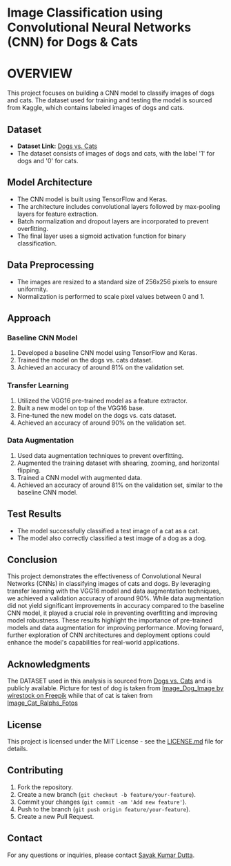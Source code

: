 # Image Classification using Convolutional Neural Networks (CNN) for Dogs & Cats

# OVERVIEW
This project focuses on building a CNN model to classify images of dogs and cats. The dataset used for training and testing the model is sourced from Kaggle, which contains labeled images of dogs and cats.

## Dataset
- **Dataset Link:** [Dogs vs. Cats](https://www.kaggle.com/datasets/salader/dogs-vs-cats)
- The dataset consists of images of dogs and cats, with the label '1' for dogs and '0' for cats.

## Model Architecture
- The CNN model is built using TensorFlow and Keras.
- The architecture includes convolutional layers followed by max-pooling layers for feature extraction.
- Batch normalization and dropout layers are incorporated to prevent overfitting.
- The final layer uses a sigmoid activation function for binary classification.

## Data Preprocessing
- The images are resized to a standard size of 256x256 pixels to ensure uniformity.
- Normalization is performed to scale pixel values between 0 and 1.

## Approach
### Baseline CNN Model
1. Developed a baseline CNN model using TensorFlow and Keras.
2. Trained the model on the dogs vs. cats dataset.
3. Achieved an accuracy of around 81% on the validation set.

### Transfer Learning
1. Utilized the VGG16 pre-trained model as a feature extractor.
2. Built a new model on top of the VGG16 base.
3. Fine-tuned the new model on the dogs vs. cats dataset.
4. Achieved an accuracy of around 90% on the validation set.

### Data Augmentation
1. Used data augmentation techniques to prevent overfitting.
2. Augmented the training dataset with shearing, zooming, and horizontal flipping.
3. Trained a CNN model with augmented data.
4. Achieved an accuracy of around 81% on the validation set, similar to the baseline CNN model.

## Test Results
- The model successfully classified a test image of a cat as a cat.
- The model also correctly classified a test image of a dog as a dog.

## Conclusion
This project demonstrates the effectiveness of Convolutional Neural Networks (CNNs) in classifying images of cats and dogs.
By leveraging transfer learning with the VGG16 model and data augmentation techniques, we achieved a validation accuracy of around 90%. While data augmentation did not yield significant improvements in accuracy compared to the baseline CNN model,
it played a crucial role in preventing overfitting and improving model robustness.
These results highlight the importance of pre-trained models and data augmentation for improving performance. Moving forward, further exploration of CNN architectures and deployment options could enhance the model's capabilities for real-world applications.


## Acknowledgments
The DATASET used in this analysis is sourced from [Dogs vs. Cats](https://www.kaggle.com/datasets/salader/dogs-vs-cats) and is publicly available.
Picture for test of dog is taken from [Image_Dog_Image by wirestock on Freepik]("https://www.freepik.com/free-photo/selective-focus-shot-adorable-golden-retriever-outdoors_17245779.htm#fromView=search&page=1&position=18&uuid=c7ae58bb-2949-4210-b54f-b229520c6422") 
while that of cat is taken from [Image_Cat_Ralphs_Fotos](https://pixabay.com/photos/cat-kitten-feline-whiskers-pet-8121892/)

## License
This project is licensed under the MIT License - see the [LICENSE.md](LICENSE) file for details.

## Contributing
1. Fork the repository.
2. Create a new branch (`git checkout -b feature/your-feature`).
3. Commit your changes (`git commit -am 'Add new feature'`).
4. Push to the branch (`git push origin feature/your-feature`).
5. Create a new Pull Request.


## Contact
For any questions or inquiries, please contact [Sayak Kumar Dutta](mailto:sayak.kr.dutta1@gmail.com).
